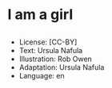 # I am a girl

##

##

##

##

##

##

##

##

##

##

##

##

##
* License: [CC-BY]
* Text: Ursula Nafula
* Illustration: Rob Owen
* Adaptation: Ursula Nafula
* Language: en
